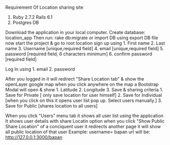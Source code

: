 Requirement Of Location sharing site
1. Ruby 2.7.2 Rails 6.1
2. Postgres DB


Download the application in your local computer. 
Create database: location_app
Then run: rake db:migrate or import DB using export DB file
now start the project & go to root location
sign up using 
	1. First name
	2. Last name
	3. Username [unique,required field]
	4. email [unique,required field]
	5. password [required field, 6 characters minimum]
	6. confirm password [required field]
	
Log In using 
	1. email 
	2. password
	
After you logged in it will redirect "Share Location tab" & show the openLayer google map
when you click anywhere on the map a Bootstrap Modal will open & show 
	1. Latitude 
	2. Longitude
	3. Save & sharing criteria
		1. Save for Private [ only save location for user himself]
		2. Save for Individual [when you click on this it opens user list pop up. Select users manually.]
		3. Save for Public [shares location to all users]
		
When you click "Users" menu tab it shows all user list using the application
It shows user details with share Locatin option
when you click "Show Public Share Location" of a conciquent user it redirects another page
it will show all public location of that user
Example: username= bapan
url will be: http://127.0.0.1:3000/bapan   
